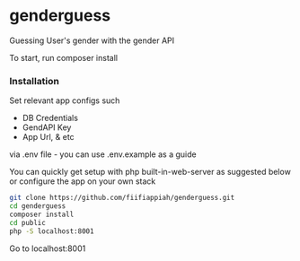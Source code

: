 # genderguess
Guessing User's gender with the gender API

To start, run composer install
### Installation

Set relevant app configs such
- DB Credentials
- GendAPI Key
- App Url, & etc

via .env file - you can use .env.example as a guide

You can quickly get setup with php built-in-web-server as suggested below 
or configure the app on your own stack

```sh
git clone https://github.com/fiifiappiah/genderguess.git
cd genderguess
composer install
cd public
php -S localhost:8001 
```
Go to localhost:8001


